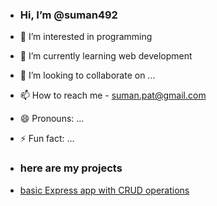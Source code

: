- ### Hi, I’m @suman492
- 👀 I’m interested in programming
- 🌱 I’m currently learning web development
- 💞️ I’m looking to collaborate on ...
- 📫 How to reach me - suman.pat@gmail.com
- 😄 Pronouns: ...
- ⚡ Fun fact: ...

- ### here are my projects
- [basic Express app with CRUD operations](https://github.com/suman492/expressApplvl1)

<!---
suman492/suman492 is a ✨ special ✨ repository because its `README.md` (this file) appears on your GitHub profile.
You can click the Preview link to take a look at your changes.
--->

